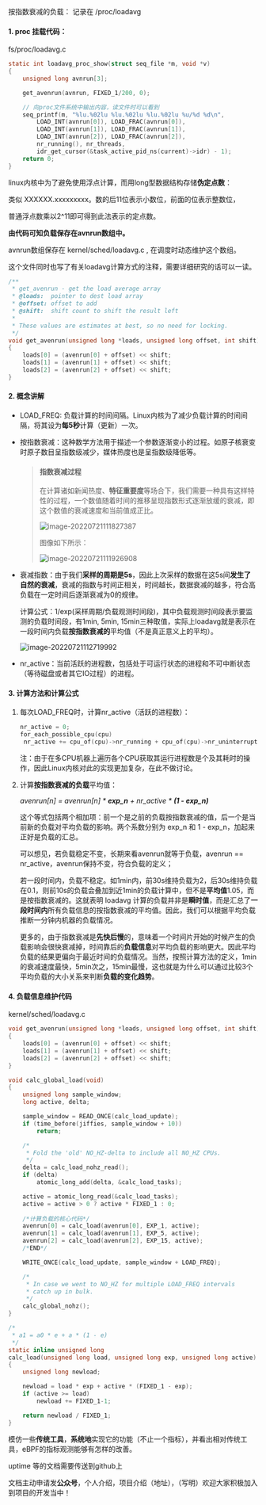 按指数衰减的负载：
记录在 /proc/loadavg

#### 1. proc 挂载代码：

fs/proc/loadavg.c

```c
static int loadavg_proc_show(struct seq_file *m, void *v)
{
	unsigned long avnrun[3];

	get_avenrun(avnrun, FIXED_1/200, 0);

	// 向proc文件系统中输出内容，读文件时可以看到
	seq_printf(m, "%lu.%02lu %lu.%02lu %lu.%02lu %u/%d %d\n",
		LOAD_INT(avnrun[0]), LOAD_FRAC(avnrun[0]),
		LOAD_INT(avnrun[1]), LOAD_FRAC(avnrun[1]),
		LOAD_INT(avnrun[2]), LOAD_FRAC(avnrun[2]),
		nr_running(), nr_threads,
		idr_get_cursor(&task_active_pid_ns(current)->idr) - 1);
	return 0;
}
```

linux内核中为了避免使用浮点计算，而用long型数据结构存储**伪定点数**：

类似 XXXXXX.xxxxxxxxx。数的后11位表示小数位，前面的位表示整数位，

普通浮点数乘以2^11即可得到此法表示的定点数。

**由代码可知负载保存在avnrun数组中。**

avnrun数组保存在 kernel/sched/loadavg.c , 在调度时动态维护这个数组。

这个文件同时也写了有关loadavg计算方式的注释，需要详细研究的话可以一读。

```c
/**
 * get_avenrun - get the load average array
 * @loads:	pointer to dest load array
 * @offset:	offset to add
 * @shift:	shift count to shift the result left
 *
 * These values are estimates at best, so no need for locking.
 */
void get_avenrun(unsigned long *loads, unsigned long offset, int shift)
{
	loads[0] = (avenrun[0] + offset) << shift;
	loads[1] = (avenrun[1] + offset) << shift;
	loads[2] = (avenrun[2] + offset) << shift;
}
```

#### 2. 概念讲解

* LOAD_FREQ: 负载计算的时间间隔。Linux内核为了减少负载计算的时间间隔，将其设为**每5秒**计算（更新）一次。

* 按指数衰减：这种数学方法用于描述一个参数逐渐变小的过程。如原子核衰变时原子数目呈指数级减少，媒体热度也是呈指数级降低等。

  >#### 指数衰减过程
  >
  >在计算诸如新闻热度、**特征重要度**等场合下，我们需要一种具有这样特性的过程，一个数值随着时间的推移呈现指数形式逐渐放缓的衰减，即这个数值的衰减速度和当前值成正比。
  >
  >![image-20220721111827387](C:\Users\21104\AppData\Roaming\Typora\typora-user-images\image-20220721111827387.png)
  >
  >图像如下所示：
  >
  >![image-20220721111926908](C:\Users\21104\AppData\Roaming\Typora\typora-user-images\image-20220721111926908.png)

* 衰减指数：由于我们**采样的周期是5s**，因此上次采样的数据在这5s间**发生了自然的衰减**，衰减的指数与时间正相关，时间越长，数据衰减的越多，符合高负载在一定时间后逐渐衰减为0的规律。

  计算公式：1/exp(采样周期/负载观测时间段)，其中负载观测时间段表示要监测的负载时间段，有1min, 5min, 15min三种取值，实际上loadavg就是表示在一段时间内负载**按指数衰减的**平均值（不是真正意义上的平均）。

  ![image-20220721112719992](C:\Users\21104\AppData\Roaming\Typora\typora-user-images\image-20220721112719992.png)

* nr_active：当前活跃的进程数，包括处于可运行状态的进程和不可中断状态（等待磁盘或者其它IO过程）的进程。

#### 3. 计算方法和计算公式

1. 每次LOAD_FREQ时，计算nr_active（活跃的进程数）：

   ```c
   nr_active = 0;
   for_each_possible_cpu(cpu)
   	nr_active += cpu_of(cpu)->nr_running + cpu_of(cpu)->nr_uninterruptible;
   ```

   注：由于在多CPU机器上遍历各个CPU获取其运行进程数是个及其耗时的操作，因此Linux内核对此的实现更加复杂，在此不做讨论。

2. 计算**按指数衰减的负载**平均值：

   *avenrun[n] = avenrun[n] \* **exp_n** + nr_active \* **(1 - exp_n)***

   这个等式包括两个相加项：前一个是之前的负载按指数衰减的值，后一个是当前新的负载对平均负载的影响。两个系数分别为 exp_n 和 1 - exp_n，加起来正好是负载的汇总。

   可以想见，若负载稳定不变，长期来看avenrun就等于负载，avenrun == nr_active，avenrun保持不变，符合负载的定义；

   若一段时间内，负载不稳定。如1min内，前30s维持负载为2，后30s维持负载在0.1，则前10s的负载会叠加到近1min的负载计算中，但不是**平均值**1.05，而是按指数衰减的。这就表明 loadavg 计算的负载并非是**瞬时值**，而是汇总了**一段时间内**所有负载信息的按指数衰减的平均值。因此，我们可以根据平均负载推断一分钟内机器的负载情况。
   
   更多的，由于指数衰减是**先快后慢**的，意味着一个时间片开始的时候产生的负载影响会很快衰减掉，时间靠后的**负载信息**对平均负载的影响更大。因此平均负载的结果更偏向于最近时间的负载情况。当然，按照计算方法的定义，1min的衰减速度最快，5min次之，15min最慢，这也就是为什么可以通过比较3个平均负载的大小关系来判断**负载的变化趋势**。

#### 4. 负载信息维护代码

kernel/sched/loadavg.c

```c
void get_avenrun(unsigned long *loads, unsigned long offset, int shift)
{
	loads[0] = (avenrun[0] + offset) << shift;
	loads[1] = (avenrun[1] + offset) << shift;
	loads[2] = (avenrun[2] + offset) << shift;
}
```

```c
void calc_global_load(void)
{
	unsigned long sample_window;
	long active, delta;

	sample_window = READ_ONCE(calc_load_update);
	if (time_before(jiffies, sample_window + 10))
		return;

	/*
	 * Fold the 'old' NO_HZ-delta to include all NO_HZ CPUs.
	 */
	delta = calc_load_nohz_read();
	if (delta)
		atomic_long_add(delta, &calc_load_tasks);

	active = atomic_long_read(&calc_load_tasks);
	active = active > 0 ? active * FIXED_1 : 0;
	
    /*计算负载的核心代码*/
	avenrun[0] = calc_load(avenrun[0], EXP_1, active);
	avenrun[1] = calc_load(avenrun[1], EXP_5, active);
	avenrun[2] = calc_load(avenrun[2], EXP_15, active);
    /*END*/

	WRITE_ONCE(calc_load_update, sample_window + LOAD_FREQ);

	/*
	 * In case we went to NO_HZ for multiple LOAD_FREQ intervals
	 * catch up in bulk.
	 */
	calc_global_nohz();
}
```

```c
/*
 * a1 = a0 * e + a * (1 - e)
 */
static inline unsigned long
calc_load(unsigned long load, unsigned long exp, unsigned long active)
{
	unsigned long newload;

	newload = load * exp + active * (FIXED_1 - exp);
	if (active >= load)
		newload += FIXED_1-1;

	return newload / FIXED_1;
}
```

模仿一些**传统工具**，**系统地**实现它的功能（不止一个指标），并看出相对传统工具，eBPF的指标观测能够有怎样的改善。

uptime 等的文档需要传送到github上

文档主动申请发**公众号**，个人介绍，项目介绍（地址），（写明）欢迎大家积极加入到项目的开发当中！
